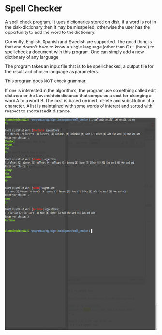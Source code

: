 Spell Checker 
=============================

A spell check program. It uses dictionaries stored on disk, if a word is not in the disk-dictionary then it may be misspelled, otherwise the user has the opportunity to add the word to the dictionary. 

Currently, English, Spanish and Swedish are supported. The good thing is that one doesn't have to know a single language (other than C++ (here)) to spell check a document with this program. One can simply add a new dictionary of any language. 

The program takes an input file that is to be spell checked, a output file for the result and chosen language as parameters. 

This program does NOT check grammar. 

If one is interested in the algorithms, the program use something called edit distance or the Levenshtein distance that computes a cost for changing a word A to a word B. The cost is based on inert, delete and substitution of a character. A list is maintained with some words of interest and sorted with respect to shortest edit distance. 


<p align="center"> 
<img src="images/use.png" height="700" alt="Screenshot"/> 
</p> 
